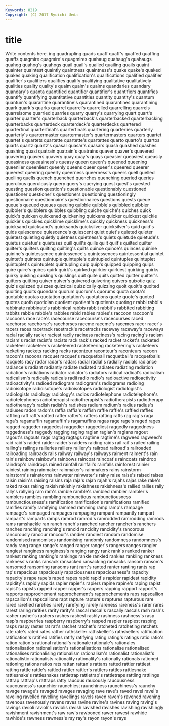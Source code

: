 ```yaml
---
Keywords: 8219 
Copyright: (C) 2017 Ryuichi Ueda
---
```


# title

Write contents here.
ing quadrupling quads
quaff quaff's quaffed quaffing quaffs quagmire quagmire's quagmires quahaug quahaug's
quahaugs quahog quahog's quahogs quail quail's quailed quailing quails quaint
quainter quaintest quaintly quaintness quaintness's quake quake's quaked quakes quaking
qualification qualification's qualifications qualified qualifier qualifier's qualifiers qualifies qualify qualifying
qualitative qualitatively qualities quality quality's qualm qualm's qualms quandaries quandary
quandary's quanta quantified quantifier quantifier's quantifiers quantifies quantify quantifying quantitative
quantities quantity quantity's quantum quantum's quarantine quarantine's quarantined quarantines quarantining
quark quark's quarks quarrel quarrel's quarrelled quarrelling quarrels quarrelsome quarried
quarries quarry quarry's quarrying quart quart's quarter quarter's quarterback quarterback's
quarterbacked quarterbacking quarterbacks quarterdeck quarterdeck's quarterdecks quartered quarterfinal quarterfinal's quarterfinals
quartering quarterlies quarterly quarterly's quartermaster quartermaster's quartermasters quarters quartet quartet's
quartets quartette quartette's quartettes quarto quarto's quartos quarts quartz quartz's
quasar quasar's quasars quash quashed quashes quashing quasi quatrain quatrain's
quatrains quaver quaver's quavered quavering quavers quavery quay quay's quays
queasier queasiest queasily queasiness queasiness's queasy queen queen's queened queening
queenlier queenliest queenly queens queer queer's queered queerer queerest queering
queerly queerness queerness's queers quell quelled quelling quells quench quenched
quenches quenching queried queries querulous querulously query query's querying quest
quest's quested questing question question's questionable questionably questioned questioner questioner's
questioners questioning questioningly questionnaire questionnaire's questionnaires questions quests queue queue's
queued queues queuing quibble quibble's quibbled quibbler quibbler's quibblers quibbles
quibbling quiche quiche's quiches quick quick's quicken quickened quickening quickens
quicker quickest quickie quickie's quickies quicklime quicklime's quickly quickness quickness's
quicksand quicksand's quicksands quicksilver quicksilver's quid quid's quids quiescence quiescence's
quiescent quiet quiet's quieted quieter quietest quieting quietly quietness quietness's
quiets quietude quietude's quietus quietus's quietuses quill quill's quills quilt
quilt's quilted quilter quilter's quilters quilting quilting's quilts quince quince's
quinces quinine quinine's quintessence quintessence's quintessences quintessential quintet quintet's quintets
quintuple quintuple's quintupled quintuples quintuplet quintuplet's quintuplets quintupling quip quip's
quipped quipping quips quire quire's quires quirk quirk's quirked quirkier
quirkiest quirking quirks quirky quisling quisling's quislings quit quite quits
quitted quitter quitter's quitters quitting quiver quiver's quivered quivering quivers
quixotic quiz quiz's quizzed quizzes quizzical quizzically quizzing quoit quoit's
quoited quoiting quoits quondam quorum quorum's quorums quota quota's quotable
quotas quotation quotation's quotations quote quote's quoted quotes quoth quotidian
quotient quotient's quotients quoting r rabbi rabbi's rabbinate rabbinate's rabbinical
rabbis rabbit rabbit's rabbited rabbiting rabbits rabble rabble's rabbles rabid
rabies rabies's raccoon raccoon's raccoons race race's racecourse racecourse's racecourses
raced racehorse racehorse's racehorses raceme raceme's racemes racer racer's racers
races racetrack racetrack's racetracks raceway raceway's raceways racial racially racier
raciest racily raciness raciness's racing racing's racism racism's racist racist's
racists rack rack's racked racket racket's racketed racketeer racketeer's racketeered
racketeering racketeering's racketeers racketing rackets racking racks raconteur raconteur's raconteurs
racoon racoon's racoons racquet racquet's racquetball racquetball's racquetballs racquets racy
radar radar's radars radial radial's radially radials radiance radiance's radiant
radiantly radiate radiated radiates radiating radiation radiation's radiations radiator radiator's
radiators radical radical's radicalism radicalism's radically radicals radii radio radio's
radioactive radioactivity radioactivity's radioed radiogram radiogram's radiograms radioing radioisotope radioisotope's
radioisotopes radiologist radiologist's radiologists radiology radiology's radios radiotelephone radiotelephone's radiotelephones
radiotherapist radiotherapist's radiotherapists radiotherapy radiotherapy's radish radish's radishes radium radium's
radius radius's radiuses radon radon's raffia raffia's raffish raffle raffle's
raffled raffles raffling raft raft's rafted rafter rafter's rafters rafting
rafts rag rag's raga raga's ragamuffin ragamuffin's ragamuffins ragas rage
rage's raged rages ragged raggeder raggedest raggedier raggediest raggedly raggedness
raggedness's raggedy ragging raging raglan raglan's raglans ragout ragout's ragouts
rags ragtag ragtags ragtime ragtime's ragweed ragweed's raid raid's raided
raider raider's raiders raiding raids rail rail's railed railing railing's
railings railleries raillery raillery's railroad railroad's railroaded railroading railroads rails
railway railway's railways raiment raiment's rain rain's rainbow rainbow's rainbows
raincoat raincoat's raincoats raindrop raindrop's raindrops rained rainfall rainfall's rainfalls
rainforest rainier rainiest raining rainmaker rainmaker's rainmakers rains rainstorm rainstorm's
rainstorms rainwater rainwater's rainy raise raise's raised raises raisin raisin's
raising raisins raja raja's rajah rajah's rajahs rajas rake rake's
raked rakes raking rakish rakishly rakishness rakishness's rallied rallies rally
rally's rallying ram ram's ramble ramble's rambled rambler rambler's ramblers
rambles rambling rambunctious rambunctiousness rambunctiousness's ramification ramification's ramifications ramified ramifies
ramify ramifying rammed ramming ramp ramp's rampage rampage's rampaged rampages
rampaging rampant rampantly rampart rampart's ramparts ramps ramrod ramrod's ramrodded
ramrodding ramrods rams ramshackle ran ranch ranch's ranched rancher rancher's
ranchers ranches ranching ranching's rancid rancidity rancidity's rancorous rancorously rancour
rancour's randier randiest random randomise randomised randomises randomising randomly randomness
randomness's randy rang range range's ranged ranger ranger's rangers ranges
rangier rangiest ranginess ranginess's ranging rangy rank rank's ranked ranker
rankest ranking ranking's rankings rankle rankled rankles rankling rankness rankness's
ranks ransack ransacked ransacking ransacks ransom ransom's ransomed ransoming ransoms
rant rant's ranted ranter ranting rants rap rap's rapacious rapaciously
rapaciousness rapaciousness's rapacity rapacity's rape rape's raped rapes rapid rapid's
rapider rapidest rapidity rapidity's rapidly rapids rapier rapier's rapiers rapine
rapine's raping rapist rapist's rapists rapped rapper rapper's rappers rapping
rapport rapport's rapports rapprochement rapprochement's rapprochements raps rapscallion rapscallion's rapscallions
rapt rapture rapture's raptures rapturous rare rared rarefied rarefies rarefy
rarefying rarely rareness rareness's rarer rares rarest raring rarities rarity
rarity's rascal rascal's rascally rascals rash rash's rasher rasher's rashers
rashes rashest rashly rashness rashness's rasp rasp's raspberries raspberry raspberry's
rasped raspier raspiest rasping rasps raspy raster rat rat's ratchet
ratchet's ratcheted ratcheting ratchets rate rate's rated rates rather rathskeller
rathskeller's rathskellers ratification ratification's ratified ratifies ratify ratifying rating rating's
ratings ratio ratio's ration ration's rational rational's rationale rationale's rationales
rationalisation rationalisation's rationalisations rationalise rationalised rationalises rationalising rationalism rationalism's rationalist
rationalist's rationalistic rationalists rationality rationality's rationally rationals rationed rationing rations
ratios rats rattan rattan's rattans ratted rattier rattiest ratting rattle
rattle's rattled rattler rattler's rattlers rattles rattlesnake rattlesnake's rattlesnakes rattletrap
rattletrap's rattletraps rattling rattlings rattrap rattrap's rattraps ratty raucous raucously
raucousness raucousness's raunchier raunchiest raunchiness raunchiness's raunchy ravage ravage's ravaged
ravages ravaging rave rave's raved ravel ravel's raveling ravelled ravelling
ravellings ravels raven raven's ravened ravening ravenous ravenously ravens raves
ravine ravine's ravines raving raving's ravings ravioli ravioli's raviolis ravish
ravished ravishes ravishing ravishingly ravishment ravishment's raw raw's rawboned rawer
rawest rawhide rawhide's rawness rawness's ray ray's rayon rayon's rays
